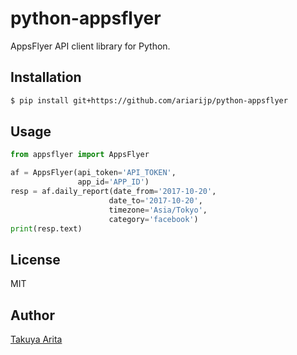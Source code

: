 # python-appsflyer

AppsFlyer API client library for Python.

## Installation

```bash
$ pip install git+https://github.com/ariarijp/python-appsflyer
```

## Usage

```python
from appsflyer import AppsFlyer

af = AppsFlyer(api_token='API_TOKEN',
               app_id='APP_ID')
resp = af.daily_report(date_from='2017-10-20',
                      date_to='2017-10-20',
                      timezone='Asia/Tokyo',
                      category='facebook')
print(resp.text)
```

## License

MIT

## Author

[Takuya Arita](https://github.com/ariarijp)

